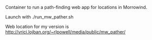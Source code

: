 Container to run a path-finding web app for locations in Morrowind.

Launch with ./run_mw_pather.sh

Web location for my version is http://vrici.lojban.org/~rlpowell/media/public/mw_pather/
